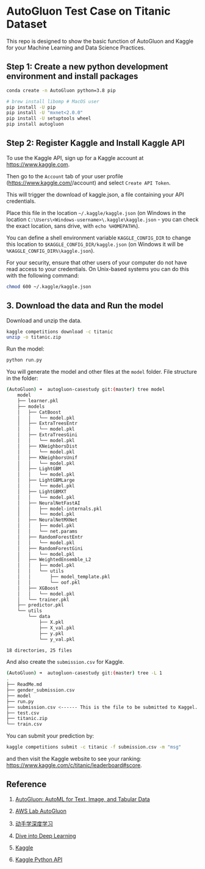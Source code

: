 # AutoGluon Test Case on Titanic Dataset

This repo is designed to show the basic function of AutoGluon and Kaggle for your Machine Learning and Data Science Practices.

## Step 1: Create a new python development environment and install packages

```bash
conda create -n AutoGluon python=3.8 pip

# brew install libomp # MacOS user
pip install -U pip
pip install -U "mxnet<2.0.0"
pip install -U setuptools wheel
pip install autogluon

```

## Step 2: Register Kaggle and Install Kaggle API

To use the Kaggle API, sign up for a Kaggle account at https://www.kaggle.com.

Then go to the `Account` tab of your user profile (https://www.kaggle.com/<username>/account) and select `Create API Token`.

This will trigger the download of kaggle.json, a file containing your API credentials.

Place this file in the location `~/.kaggle/kaggle.json` (on Windows in the location `C:\Users\<Windows-username>\.kaggle\kaggle.json` - you can check the exact location, sans drive, with `echo %HOMEPATH%`).

You can define a shell environment variable `KAGGLE_CONFIG_DIR` to change this location to `$KAGGLE_CONFIG_DIR/kaggle.json` (on Windows it will be `%KAGGLE_CONFIG_DIR%\kaggle.json`).

For your security, ensure that other users of your computer do not have read access to your credentials. On Unix-based systems you can do this with the following command:

```bash
chmod 600 ~/.kaggle/kaggle.json
```

## 3. Download the data and Run the model

Download and unzip the data.

```bash
kaggle competitions download -c titanic
unzip -o titanic.zip
```

Run the model:

```bash
python run.py
```

You will generate the model and other files at the `model` folder.
File structure in the folder:

```bash
(AutoGluon) ➜  autogluon-casestudy git:(master) tree model
    model
    ├── learner.pkl
    ├── models
    │   ├── CatBoost
    │   │   └── model.pkl
    │   ├── ExtraTreesEntr
    │   │   └── model.pkl
    │   ├── ExtraTreesGini
    │   │   └── model.pkl
    │   ├── KNeighborsDist
    │   │   └── model.pkl
    │   ├── KNeighborsUnif
    │   │   └── model.pkl
    │   ├── LightGBM
    │   │   └── model.pkl
    │   ├── LightGBMLarge
    │   │   └── model.pkl
    │   ├── LightGBMXT
    │   │   └── model.pkl
    │   ├── NeuralNetFastAI
    │   │   ├── model-internals.pkl
    │   │   └── model.pkl
    │   ├── NeuralNetMXNet
    │   │   ├── model.pkl
    │   │   └── net.params
    │   ├── RandomForestEntr
    │   │   └── model.pkl
    │   ├── RandomForestGini
    │   │   └── model.pkl
    │   ├── WeightedEnsemble_L2
    │   │   ├── model.pkl
    │   │   └── utils
    │   │       ├── model_template.pkl
    │   │       └── oof.pkl
    │   ├── XGBoost
    │   │   └── model.pkl
    │   └── trainer.pkl
    ├── predictor.pkl
    └── utils
        └── data
            ├── X.pkl
            ├── X_val.pkl
            ├── y.pkl
            └── y_val.pkl

18 directories, 25 files
```

And also create the `submission.csv` for Kaggle.

```bash
(AutoGluon) ➜  autogluon-casestudy git:(master) tree -L 1
.
├── ReadMe.md
├── gender_submission.csv
├── model
├── run.py
├── submission.csv <------ This is the file to be submitted to Kaggel.
├── test.csv
├── titanic.zip
└── train.csv
```

You can submit your prediction by:

```bash
kaggle competitions submit -c titanic -f submission.csv -m "msg"
```

and then visit the Kaggle website to see your ranking: https://www.kaggle.com/c/titanic/leaderboard#score.

## Reference

1. [AutoGluon: AutoML for Text, Image, and Tabular Data](https://auto.gluon.ai/stable/index.html)

2. [AWS Lab AutoGluon](https://github.com/awslabs/autogluon)

3. [动手学深度学习](https://zh-v2.d2l.ai/index.html)

4. [Dive into Deep Learning](https://d2l.ai/)

5. [Kaggle](https://www.kaggle.com/)

6. [Kaggle Python API](https://github.com/Kaggle/kaggle-api)
